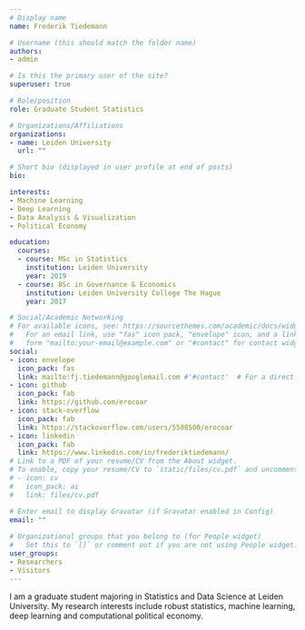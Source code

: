 ```yaml
---
# Display name
name: Frederik Tiedemann

# Username (this should match the folder name)
authors:
- admin

# Is this the primary user of the site?
superuser: true

# Role/position
role: Graduate Student Statistics

# Organizations/Affiliations
organizations:
- name: Leiden University
  url: ""

# Short bio (displayed in user profile at end of posts)
bio: 

interests:
- Machine Learning
- Deep Learning
- Data Analysis & Visualization
- Political Economy

education:
  courses:
  - course: MSc in Statistics
    institution: Leiden University
    year: 2019
  - course: BSc in Governance & Economics
    institution: Leiden University College The Hague
    year: 2017

# Social/Academic Networking
# For available icons, see: https://sourcethemes.com/academic/docs/widgets/#icons
#   For an email link, use "fas" icon pack, "envelope" icon, and a link in the
#   form "mailto:your-email@example.com" or "#contact" for contact widget.
social:
- icon: envelope
  icon_pack: fas
  link: mailto:fj.tiedemann@googlemail.com #'#contact'  # For a direct email link, use "mailto:test@example.org".
- icon: github
  icon_pack: fab
  link: https://github.com/erocoar
- icon: stack-overflow
  icon_pack: fab
  link: https://stackoverflow.com/users/5508500/erocoar
- icon: linkedin
  icon_pack: fab
  link: https://www.linkedin.com/in/frederiktiedemann/
# Link to a PDF of your resume/CV from the About widget.
# To enable, copy your resume/CV to `static/files/cv.pdf` and uncomment the lines below.  
# - icon: cv
#   icon_pack: ai
#   link: files/cv.pdf

# Enter email to display Gravatar (if Gravatar enabled in Config)
email: ""
  
# Organizational groups that you belong to (for People widget)
#   Set this to `[]` or comment out if you are not using People widget.  
user_groups:
- Researchers
- Visitors
---
```

I am a graduate student majoring in Statistics and Data Science at Leiden University. My research interests include robust statistics, machine learning, deep learning and computational political economy. 
